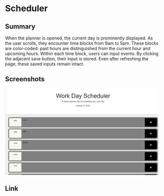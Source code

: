 # Scheduler



## Summary
When the planner is opened, the current day is prominently displayed. As the user scrolls, they encounter time blocks from 9am to 5pm. These blocks are color-coded: past hours are distinguished from the current hour and upcoming hours. Within each time block, users can input events. By clicking the adjacent save button, their input is stored. Even after refreshing the page, these saved inputs remain intact.


## Screenshots
![Alt text](<Screenshot 2023-10-10 201820.png>)

## Link
